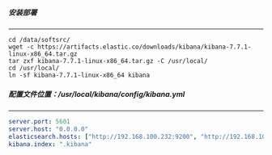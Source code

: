 ##### 安装部署
---
```shell
cd /data/softsrc/
wget -c https://artifacts.elastic.co/downloads/kibana/kibana-7.7.1-linux-x86_64.tar.gz
tar zxf kibana-7.7.1-linux-x86_64.tar.gz -C /usr/local/
cd /usr/local/
ln -sf kibana-7.7.1-linux-x86_64 kibana
```

##### 配置文件位置：/usr/local/kibana/config/kibana.yml
---
```yaml
server.port: 5601
server.host: "0.0.0.0"
elasticsearch.hosts: ["http://192.168.100.232:9200", "http://192.168.100.233:9200", "http://192.168.100.234:9200"]
kibana.index: ".kibana"
```